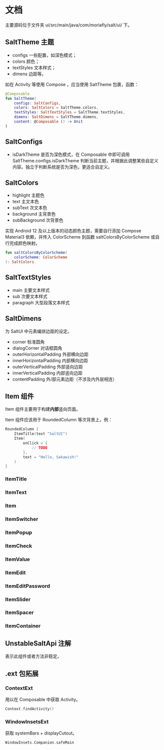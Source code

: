 # 文档

主要源码位于文件夹 ui/src/main/java/com/moriafly/salt/ui/ 下。

## SaltTheme 主题

- configs 一些配置，如深色模式；
- colors 颜色；
- textStyles 文本样式；
- dimens 边距等。

如在 Activity 等使用 Compose ，应当使用 SaltTheme 包裹，函数：

```kotlin
@Composable
fun SaltTheme(
    configs: SaltConfigs,
    colors: SaltColors = SaltTheme.colors,
    textStyles: SaltTextStyles = SaltTheme.textStyles,
    dimens: SaltDimens = SaltTheme.dimens,
    content: @Composable () -> Unit
)
```

## SaltConfigs

- isDarkTheme 是否为深色模式，在 Composable 中即可调用 SaltTheme.configs.isDarkTheme 判断当前主题，并根据此调整某些自定义内容。独立于判断系统是否为深色，更适合自定义。

## SaltColors

- highlight 主题色
- text 主文本色
- subText 次文本色
- background 主背景色
- subBackground 次背景色

实现 Android 12 及以上版本的动态颜色主题，需要自行添加 Compose Material3 依赖，并传入 ColorScheme 到函数 saltColorsByColorScheme 或自行完成颜色映射。

```kotlin
fun saltColorsByColorScheme(
    colorScheme: ColorScheme
): SaltColors
```

## SaltTextStyles

- main 主要文本样式
- sub 次要文本样式
- paragraph 大型段落文本样式

## SaltDimens

为 SaltUI 中元素编排边距的设定。

- corner 标准圆角
- dialogCorner 对话框圆角
- outerHorizontalPadding 外部横向边距
- innerHorizontalPadding 内部横向边距
- outerVerticalPadding 外部竖向边距
- innerVerticalPadding 内部竖向边距
- contentPadding 外/部元素边距（不涉及内外层相连）

## Item 组件

Item 组件主要用于构建**内部**竖向页面。

Item 组件应该用于 RoundedColumn 等次背景上，例：

```kotlin
RoundedColumn {
    ItemTitle(text "SaltUI")
    Item(
        onClick = {
            // TODO
        },
        text = "Hello, Sakawish!"
    )
}
```

### ItemTitle
### ItemText
### Item
### ItemSwitcher
### ItemPopup
### ItemCheck
### ItemValue
### ItemEdit
### ItemEditPassword
### ItemSlider
### ItemSpacer
### ItemContainer

## UnstableSaltApi 注解

表示此组件或者方法非稳定。

## .ext 包拓展

### ContextExt

用以在 Composable 中获取 Activity。

```kotlin
Context.findActivity()
```

### WindowInsetsExt

获取 systemBars + displayCutout。

```kotlin
WindowInsets.Companion.safeMain
```